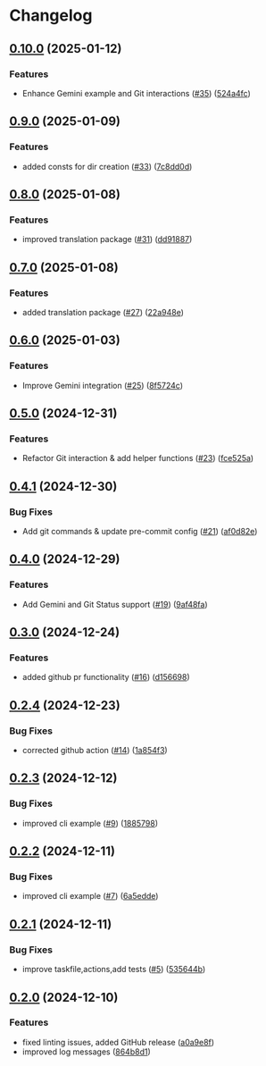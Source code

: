 # Changelog

## [0.10.0](https://github.com/cloudnative-zoo/go-commons/compare/v0.9.0...v0.10.0) (2025-01-12)


### Features

* Enhance Gemini example and Git interactions ([#35](https://github.com/cloudnative-zoo/go-commons/issues/35)) ([524a4fc](https://github.com/cloudnative-zoo/go-commons/commit/524a4fc11a6510c6ee152a9d3f080195b096ea44))

## [0.9.0](https://github.com/cloudnative-zoo/go-commons/compare/v0.8.0...v0.9.0) (2025-01-09)


### Features

* added consts for dir creation ([#33](https://github.com/cloudnative-zoo/go-commons/issues/33)) ([7c8dd0d](https://github.com/cloudnative-zoo/go-commons/commit/7c8dd0d09a2e8509cf3654293f4a19168b0967b5))

## [0.8.0](https://github.com/cloudnative-zoo/go-commons/compare/v0.7.0...v0.8.0) (2025-01-08)


### Features

* improved translation package ([#31](https://github.com/cloudnative-zoo/go-commons/issues/31)) ([dd91887](https://github.com/cloudnative-zoo/go-commons/commit/dd918877cfc30ebb84d405d5ebbe21ac67c38a1f))

## [0.7.0](https://github.com/cloudnative-zoo/go-commons/compare/v0.6.0...v0.7.0) (2025-01-08)


### Features

* added translation package ([#27](https://github.com/cloudnative-zoo/go-commons/issues/27)) ([22a948e](https://github.com/cloudnative-zoo/go-commons/commit/22a948e7597427c1f13637a0e4d56845902b60da))

## [0.6.0](https://github.com/cloudnative-zoo/go-commons/compare/v0.5.0...v0.6.0) (2025-01-03)


### Features

* Improve Gemini integration ([#25](https://github.com/cloudnative-zoo/go-commons/issues/25)) ([8f5724c](https://github.com/cloudnative-zoo/go-commons/commit/8f5724c57b8d3095c0bdc816fe917f2d2e3addf5))

## [0.5.0](https://github.com/cloudnative-zoo/go-commons/compare/v0.4.1...v0.5.0) (2024-12-31)


### Features

* Refactor Git interaction & add helper functions ([#23](https://github.com/cloudnative-zoo/go-commons/issues/23)) ([fce525a](https://github.com/cloudnative-zoo/go-commons/commit/fce525a4a72799cdfcbf78c6eac2842f32ae7391))

## [0.4.1](https://github.com/cloudnative-zoo/go-commons/compare/v0.4.0...v0.4.1) (2024-12-30)


### Bug Fixes

* Add git commands & update pre-commit config ([#21](https://github.com/cloudnative-zoo/go-commons/issues/21)) ([af0d82e](https://github.com/cloudnative-zoo/go-commons/commit/af0d82e8d99bc2cb73b6a1e9e402d88138229517))

## [0.4.0](https://github.com/cloudnative-zoo/go-commons/compare/v0.3.0...v0.4.0) (2024-12-29)


### Features

* Add Gemini and Git Status support ([#19](https://github.com/cloudnative-zoo/go-commons/issues/19)) ([9af48fa](https://github.com/cloudnative-zoo/go-commons/commit/9af48faced2410d51b15b074c5b5a763dbbf6bcf))

## [0.3.0](https://github.com/cloudnative-zoo/go-commons/compare/v0.2.4...v0.3.0) (2024-12-24)


### Features

* added github pr functionality ([#16](https://github.com/cloudnative-zoo/go-commons/issues/16)) ([d156698](https://github.com/cloudnative-zoo/go-commons/commit/d1566982011b55de61eaa49cade486cedcf49322))

## [0.2.4](https://github.com/cloudnative-zoo/go-commons/compare/v0.2.3...v0.2.4) (2024-12-23)


### Bug Fixes

* corrected github action ([#14](https://github.com/cloudnative-zoo/go-commons/issues/14)) ([1a854f3](https://github.com/cloudnative-zoo/go-commons/commit/1a854f368ace56abd3ef1fee16d07b090d00ebb7))

## [0.2.3](https://github.com/cloudnative-zoo/go-commons/compare/v0.2.2...v0.2.3) (2024-12-12)


### Bug Fixes

* improved cli example ([#9](https://github.com/cloudnative-zoo/go-commons/issues/9)) ([1885798](https://github.com/cloudnative-zoo/go-commons/commit/1885798fc04fd328b182626603ad9a8b73c5327b))

## [0.2.2](https://github.com/cloudnative-zoo/go-commons/compare/v0.2.1...v0.2.2) (2024-12-11)


### Bug Fixes

* improved cli example ([#7](https://github.com/cloudnative-zoo/go-commons/issues/7)) ([6a5edde](https://github.com/cloudnative-zoo/go-commons/commit/6a5edde582b0c44f3ffb473952192bb6205897f8))

## [0.2.1](https://github.com/cloudnative-zoo/go-commons/compare/v0.2.0...v0.2.1) (2024-12-11)


### Bug Fixes

* improve taskfile,actions,add tests ([#5](https://github.com/cloudnative-zoo/go-commons/issues/5)) ([535644b](https://github.com/cloudnative-zoo/go-commons/commit/535644b566055833547fa1731c1e795d219d9e52))

## [0.2.0](https://github.com/cloudnative-zoo/go-commons/compare/v0.1.1...v0.2.0) (2024-12-10)


### Features

* fixed linting issues, added GitHub release ([a0a9e8f](https://github.com/cloudnative-zoo/go-commons/commit/a0a9e8f84661a597cd34b2cef6389c9dbdf75d70))
* improved log messages ([864b8d1](https://github.com/cloudnative-zoo/go-commons/commit/864b8d16e260c2afdc42abc4424bd8663b6768f6))
